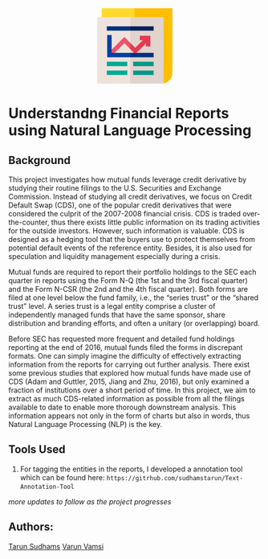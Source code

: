 <center> <img src="Website/images/news.svg" width="150" height="150"> </center>

# Understandng Financial Reports using Natural Language Processing

 

## Background

This project investigates how mutual funds leverage credit derivative by studying their routine filings to the U.S. Securities and Exchange Commission. Instead of studying all credit derivatives, we focus on Credit Default Swap (CDS), one of the popular credit derivatives that were considered the culprit of the 2007-2008 financial crisis. CDS is traded over-the-counter, thus there exists little public information on its trading activities for the outside investors. However, such information is valuable. CDS is designed as a hedging tool that the buyers use to protect themselves from potential default events of the reference entity. Besides, it is also used for speculation and liquidity management especially during a crisis.

Mutual funds are required to report their portfolio holdings to the SEC each quarter in reports using the Form N-Q (the 1st and the 3rd fiscal quarter) and the Form N-CSR (the 2nd and the 4th fiscal quarter). Both forms are filed at one level below the fund family, i.e., the “series trust” or the “shared trust” level. A series trust is a legal entity comprise a cluster of independently managed funds that have the same sponsor, share distribution and branding efforts, and often a unitary (or overlapping) board.

Before SEC has requested more frequent and detailed fund holdings reporting at the end of 2016, mutual funds filed the forms in discrepant formats. One can simply imagine the difficulty of effectively extracting information from the reports for carrying out further analysis. There exist some previous studies that explored how mutual funds have made use of CDS (Adam and Guttler, 2015, Jiang and Zhu, 2016), but only examined a fraction of institutions over a short period of time. In this project, we aim to extract as much CDS-related information as possible from all the filings available to date to enable more thorough downstream analysis. This information appears not only in the form of charts but also in words, thus Natural Language Processing (NLP) is the key.

## Tools Used

1. For tagging the entities in the reports, I developed a annotation tool which can be found here: `https://gitrhub.com/sudhamstarun/Text-Annotation-Tool`

*more updates to follow as the project progresses*

## Authors: 

[Tarun Sudhams](https://github.com/sudhamstarun)
[Varun Vamsi](https://github.com/Varunvamsi)
